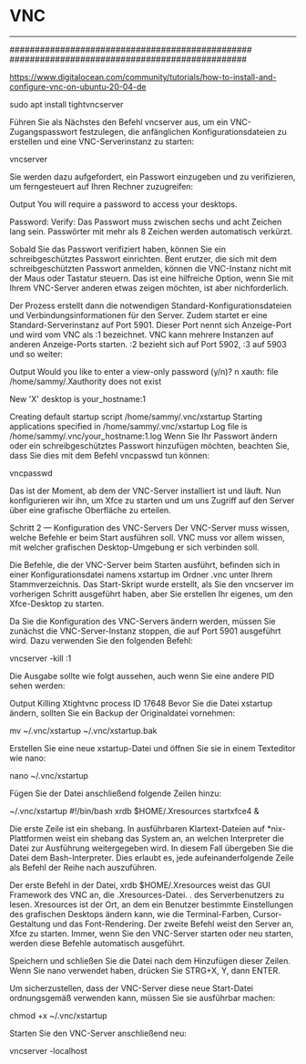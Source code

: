 VNC
========================






----------------------------------------------------------
################################################
###############################################




https://www.digitalocean.com/community/tutorials/how-to-install-and-configure-vnc-on-ubuntu-20-04-de

sudo apt install tightvncserver
 
Führen Sie als Nächstes den Befehl vncserver aus, um ein VNC-Zugangspasswort festzulegen, die anfänglichen Konfigurationsdateien zu erstellen und eine VNC-Serverinstanz zu starten:

vncserver
 
Sie werden dazu aufgefordert, ein Passwort einzugeben und zu verifizieren, um ferngesteuert auf Ihren Rechner zuzugreifen:

Output
You will require a password to access your desktops.

Password:
Verify:
Das Passwort muss zwischen sechs und acht Zeichen lang sein. Passwörter mit mehr als 8 Zeichen werden automatisch verkürzt.

Sobald Sie das Passwort verifiziert haben, können Sie ein schreibgeschütztes Passwort einrichten. Bent erutzer, die sich mit dem schreibgeschützten Passwort anmelden, können die VNC-Instanz nicht mit der Maus oder Tastatur steuern. Das ist eine hilfreiche Option, wenn Sie mit Ihrem VNC-Server anderen etwas zeigen möchten, ist aber nichforderlich.

Der Prozess erstellt dann die notwendigen Standard-Konfigurationsdateien und Verbindungsinformationen für den Server. Zudem startet er eine Standard-Serverinstanz auf Port 5901. Dieser Port nennt sich Anzeige-Port und wird vom VNC als :1 bezeichnet. VNC kann mehrere Instanzen auf anderen Anzeige-Ports starten. :2 bezieht sich auf Port 5902, :3 auf 5903 und so weiter:

Output
Would you like to enter a view-only password (y/n)? n
xauth:  file /home/sammy/.Xauthority does not exist

New 'X' desktop is your_hostname:1

Creating default startup script /home/sammy/.vnc/xstartup
Starting applications specified in /home/sammy/.vnc/xstartup
Log file is /home/sammy/.vnc/your_hostname:1.log
Wenn Sie Ihr Passwort ändern oder ein schreibgeschütztes Passwort hinzufügen möchten, beachten Sie, dass Sie dies mit dem Befehl vncpasswd tun können:

vncpasswd
 
Das ist der Moment, ab dem der VNC-Server installiert ist und läuft. Nun konfigurieren wir ihn, um Xfce zu starten und um uns Zugriff auf den Server über eine grafische Oberfläche zu erteilen.

Schritt 2 — Konfiguration des VNC-Servers
Der VNC-Server muss wissen, welche Befehle er beim Start ausführen soll. VNC muss vor allem wissen, mit welcher grafischen Desktop-Umgebung er sich verbinden soll.

Die Befehle, die der VNC-Server beim Starten ausführt, befinden sich in einer Konfigurationsdatei namens xstartup im Ordner .vnc unter Ihrem Stammverzeichnis. Das Start-Skript wurde erstellt, als Sie den vncserver im vorherigen Schritt ausgeführt haben, aber Sie erstellen Ihr eigenes, um den Xfce-Desktop zu starten.

Da Sie die Konfiguration des VNC-Servers ändern werden, müssen Sie zunächst die VNC-Server-Instanz stoppen, die auf Port 5901 ausgeführt wird. Dazu verwenden Sie den folgenden Befehl:

vncserver -kill :1
 
Die Ausgabe sollte wie folgt aussehen, auch wenn Sie eine andere PID sehen werden:

Output
Killing Xtightvnc process ID 17648
Bevor Sie die Datei xstartup ändern, sollten Sie ein Backup der Originaldatei vornehmen:

mv ~/.vnc/xstartup ~/.vnc/xstartup.bak
 
Erstellen Sie eine neue xstartup-Datei und öffnen Sie sie in einem Texteditor wie nano:

nano ~/.vnc/xstartup
 
Fügen Sie der Datei anschließend folgende Zeilen hinzu:

~/.vnc/xstartup
#!/bin/bash
xrdb $HOME/.Xresources
startxfce4 &
 
Die erste Zeile ist ein shebang. In ausführbaren Klartext-Dateien auf *nix-Plattformen weist ein shebang das System an, an welchen Interpreter die Datei zur Ausführung weitergegeben wird. In diesem Fall übergeben Sie die Datei dem Bash-Interpreter. Dies erlaubt es, jede aufeinanderfolgende Zeile als Befehl der Reihe nach auszuführen.

Der erste Befehl in der Datei, xrdb $HOME/.Xresources weist das GUI Framework des VNC an, die .Xresources-Datei. . des Serverbenutzers zu lesen. Xresources ist der Ort, an dem ein Benutzer bestimmte Einstellungen des grafischen Desktops ändern kann, wie die Terminal-Farben, Cursor-Gestaltung und das Font-Rendering. Der zweite Befehl weist den Server an, Xfce zu starten. Immer, wenn Sie den VNC-Server starten oder neu starten, werden diese Befehle automatisch ausgeführt.

Speichern und schließen Sie die Datei nach dem Hinzufügen dieser Zeilen. Wenn Sie nano verwendet haben, drücken Sie STRG+X, Y, dann ENTER.

Um sicherzustellen, dass der VNC-Server diese neue Start-Datei ordnungsgemäß verwenden kann, müssen Sie sie ausführbar machen:

chmod +x ~/.vnc/xstartup
 
Starten Sie den VNC-Server anschließend neu:

vncserver -localhost